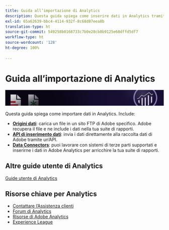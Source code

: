 ```yaml
---
title: Guida all’importazione di Analytics
description: Questa guida spiega come inserire dati in Analytics tramite origini dati, l’API di inserimento dati e Data Connectors.
exl-id: 65a62639-bbc4-4114-932f-8c68d87eea8b
translation-type: ht
source-git-commit: 549258b0168733c7b0e28cb8b9125e68dffd5df7
workflow-type: ht
source-wordcount: '128'
ht-degree: 100%

---
```


# Guida all’importazione di Analytics

![Banner](../../assets/doc_banner_import.png)

Questa guida spiega come importare dati in Analytics. Include:

* **[Origini dati](c-data-sources/datasrc-home.md)**: carica un file in un sito FTP di Adobe specifico. Adobe recupera il file e ne include i dati nella tua suite di rapporti.
* **[API di inserimento dati](c-data-insertion-api/c-data-insertion-api.md)**: invia i dati direttamente alla raccolta dati di Adobe tramite un’API.
* **[Data Connectors](data-connectors/getting-started-data-connectors.md)**: puoi lavorare con sistemi di terze parti supportati e inserirne i dati in Adobe Analytics per arricchire la tua suite di rapporti.

## Altre guide utente di Analytics

[Guide utente di Analytics](/help/landing/home.md)

## Risorse chiave per Analytics

* [Contattare l’Assistenza clienti](https://helpx.adobe.com/it/contact/enterprise-support.ec.html)
* [Forum di Analytics](https://forums.adobe.com/community/experience-cloud/analytics-cloud/analytics)
* [Risorse di Adobe Analytics](https://forums.adobe.com/message/10660755)
* [Experience League](https://landing.adobe.com/experience-league/)
